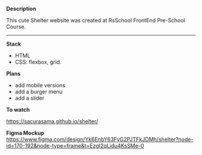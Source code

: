 **Description**

This cute Shelter website was created at RsSchool FrontEnd Pre-School Course.

---

**Stack**

- HTML
- CSS: flexbox, grid.

**Plans**

- add mobile versions
- add a burger menu
- add a slider

**To watch**

https://sacurasama.github.io/shelter/

**Figma Mockup**
https://www.figma.com/design/Yk6EnbY63FyG2PJTFkJDMh/shelter?node-id=170-192&node-type=frame&t=EzgI2qLidu4KsSMe-0
